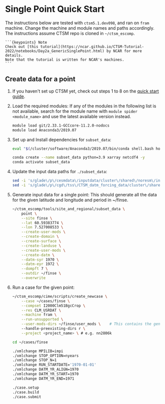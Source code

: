 # Single Point Quick Start
The instructions below are tested with `ctsm5.1.dev098`, and ran on `fram` machine.
Change the machine and module names and paths accordingly.
The instructions assume CTSM repo is cloned in `~/ctsm_escomp`.

    ```{keypoints} Note
    Check out [this tutorial](https://ncar.github.io/CTSM-Tutorial-2022/notebooks/Day2a_GenericSinglePoint.html) by NCAR for more details.
    Note that the tutorial is written for NCAR's machines.
    ```
## Create data for a point

1. If you haven't set up CTSM yet, check out steps 1 to 8 on the [quick start guide](/CTSM-Norway-Documentation/quick-start/).

2. Load the required modules:
    If any of the modules in the following list is not available, search for the module name with `module spider <module_name>` and use the latest available version instead.

    ```bash
    module load git/2.33.1-GCCcore-11.2.0-nodocs
    module load Anaconda3/2019.07
    ```

3. Set up and Install dependencies for `subset_data`:
    ```bash    
    eval "$(/cluster/software/Anaconda3/2019.07/bin/conda shell.bash hook)"

    conda create --name subset_data python=3.9 xarray netcdf4 -y
    conda activate subset_data
    ```

4. Update the input data paths for `./subset_data`:
    
    ```bash
    sed -i 's/glade\/p\/cesmdata\/inputdata/cluster\/shared\/noresm\/inputdata/' ~/ctsm_escomp/tools/site_and_regional/default_data.cfg
    sed -i 's/glade\/p\/cgd\/tss\/CTSM_datm_forcing_data/cluster\/shared\/noresm\/inputdata\/atm\/datm7/' ~/ctsm_escomp/tools/site_and_regional/default_data.cfg
    ```

5. Generate input data for a single point:
This should generate all the data for the given latitude and longitude and period in ~/finse.
    
    ```bash
    ~/ctsm_escomp/tools/site_and_regional/subset_data \
        point \
        --site finse \
        --lat 60.59383774 \
        --lon 7.527008533 \
        --create-user-mods \
        --create-domain \
        --create-surface \
        --create-landuse \
        --create-user-mods \
        --create-datm \
        --datm-syr 1970 \
        --datm-eyr 1972 \
        --dompft 7 \
        --outdir ~/finse \
        --overwrite
    ```

6. Run a case for the given point:

    ```bash
    ~/ctsm_escomp/cime/scripts/create_newcase \
        --case ~/cases/finse \
        --compset I2000Clm51BgcCrop \
        --res CLM_USRDAT \
        --machine fram \
        --run-unsupported \
        --user-mods-dirs ~/finse/user_mods \    # This contains the generated namelists and a shell command that CTSM uses to configure your case with the given input data.
        --handle-preexisting-dirs r \
        --project <project_name> \ # e.g. nn2806k

    cd ~/cases/finse

    ./xmlchange MPILIB=impi
    ./xmlchange STOP_OPTION=nyears
    ./xmlchange STOP_N=1
    ./xmlchange RUN_STARTDATE='1970-01-01'
    ./xmlchange DATM_YR_ALIGN=1970
    ./xmlchange DATM_YR_START=1970
    ./xmlchange DATM_YR_END=1971

    ./case.setup
    ./case.build
    ./case.submit
    ```
